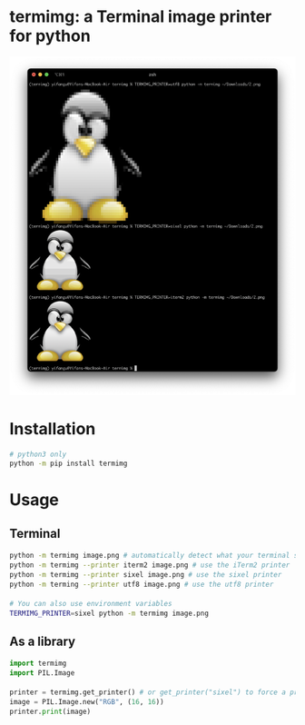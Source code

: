 # termimg: a Terminal image printer for python

![demo](./docs/screenshots/demo.png)

# Installation

```bash
# python3 only
python -m pip install termimg
```

# Usage

## Terminal

```bash
python -m termimg image.png # automatically detect what your terminal supports
python -m termimg --printer iterm2 image.png # use the iTerm2 printer
python -m termimg --printer sixel image.png # use the sixel printer
python -m terming --printer utf8 image.png # use the utf8 printer

# You can also use environment variables
TERMIMG_PRINTER=sixel python -m termimg image.png
```

## As a library

```python
import termimg
import PIL.Image

printer = termimg.get_printer() # or get_printer("sixel") to force a printer
image = PIL.Image.new("RGB", (16, 16))
printer.print(image)
```
